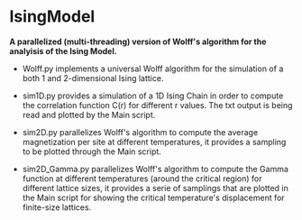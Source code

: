 # IsingModel

**A parallelized (multi-threading) version of Wolff's algorithm for the analyisis of the Ising Model.**

- Wolff.py implements a universal Wolff algorithm for the simulation of a both 1 and 2-dimensional Ising lattice.

- sim1D.py provides a simulation of a 1D Ising Chain in order to compute the correlation function C(r) for different r values. The txt output is being read and plotted by the Main script.

- sim2D.py parallelizes Wolff's algorithm to compute the average magnetization per site at different temperatures, it provides a sampling to be plotted through the Main script.

- sim2D_Gamma.py parallelizes Wolff's algorithm to compute the Gamma function at different temperatures (around the critical region) for different lattice sizes, it provides a serie of samplings that are plotted in the Main script for showing the critical temperature's displacement for finite-size lattices.
